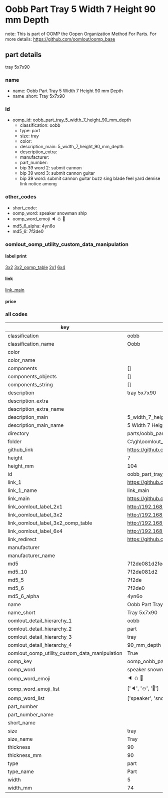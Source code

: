 # Oobb Part Tray 5 Width 7 Height 90 mm Depth  

note: This is part of OOMP the Oopen Organization Method For Parts. For more details: https://github.com/oomlout/oomp_base

##  part details
  



tray 5x7x90



### name
* name: Oobb Part Tray 5 Width 7 Height 90 mm Depth
* name_short: Tray 5x7x90 
### id
* oomp_id: oobb_part_tray_5_width_7_height_90_mm_depth
  * classification: oobb
  * type: part
  * size: tray
  * color: 
  * description_main: 5_width_7_height_90_mm_depth
  * description_extra: 
  * manufacturer: 
  * part_number: 
  * bip 39 word 2: submit cannon
  * bip 39 word 3: submit cannon guitar
  * bip 39 word: submit cannon guitar buzz sing blade feel yard demise link notice among

### other_codes
* short_code: 
* oomp_word: speaker snowman ship
* oomp_word_emoji :speaker: :snowman: :ship:
* md5_6_alpha: 4yn6o
* md5_6: 7f2de0






### oomlout_oomp_utility_custom_data_manipulation
#### label print
[3x2](http://192.168.1.245:1112/?label=oomp%204yn6o)
[3x2_oomp_table](http://192.168.1.108:1112/?label=oomp%204yn6o)
[2x1](http://192.168.1.242:1112/?label=oomp%204yn6o)
[6x4](http://192.168.1.55:1112/?label=oomp%204yn6o)    

#### link

[link_main](https://github.com/oomlout/oomlout_oobb_version_4_generated_parts/tree/main/navigation_oomp/oobb/part/tray/5_width_7_height_90_mm_depth/part)                              

#### price







### all codes 
| key | value |  
| --- | --- |  
| classification | oobb |  
| classification_name | Oobb |  
| color |  |  
| color_name |  |  
| components | [] |  
| components_objects | [] |  
| components_string | [] |  
| description | tray 5x7x90 |  
| description_extra |  |  
| description_extra_name |  |  
| description_main | 5_width_7_height_90_mm_depth |  
| description_main_name | 5 Width 7 Height 90 mm Depth |  
| directory | parts/oobb_part_tray_5_width_7_height_90_mm_depth |  
| folder | C:\gh\oomlout_oobb_version_4_generated_parts\parts\oobb_part_tray_5_width_7_height_90_mm_depth |  
| github_link | https://github.com/oomlout/oomlout_oomp_part_src/tree/main/parts/oobb_part_tray_5_width_7_height_90_mm_depth |  
| height | 7 |  
| height_mm | 104 |  
| id | oobb_part_tray_5_width_7_height_90_mm_depth |  
| link_1 | https://github.com/oomlout/oomlout_oobb_version_4_generated_parts/tree/main/navigation_oomp/oobb/part/tray/5_width_7_height_90_mm_depth/part |  
| link_1_name | link_main |  
| link_main | https://github.com/oomlout/oomlout_oobb_version_4_generated_parts/tree/main/navigation_oomp/oobb/part/tray/5_width_7_height_90_mm_depth/part |  
| link_oomlout_label_2x1 | http://192.168.1.242:1112/?label=oomp%204yn6o |  
| link_oomlout_label_3x2 | http://192.168.1.245:1112/?label=oomp%204yn6o |  
| link_oomlout_label_3x2_oomp_table | http://192.168.1.108:1112/?label=oomp%204yn6o |  
| link_oomlout_label_6x4 | http://192.168.1.55:1112/?label=oomp%204yn6o |  
| link_redirect | https://github.com/oomlout/oomlout_oobb_version_4_generated_parts/tree/main/parts/oobb_tray_05_07_90 |  
| manufacturer |  |  
| manufacturer_name |  |  
| md5 | 7f2de081d2feca985c64a1f8cf885ec0 |  
| md5_10 | 7f2de081d2 |  
| md5_5 | 7f2de |  
| md5_6 | 7f2de0 |  
| md5_6_alpha | 4yn6o |  
| name | Oobb Part Tray 5 Width 7 Height 90 mm Depth |  
| name_short | Tray 5x7x90  |  
| oomlout_detail_hierarchy_1 | oobb |  
| oomlout_detail_hierarchy_2 | part |  
| oomlout_detail_hierarchy_3 | tray |  
| oomlout_detail_hierarchy_4 | 90_mm_depth |  
| oomlout_oomp_utility_custom_data_manipulation | True |  
| oomp_key | oomp_oobb_part_tray_5_width_7_height_90_mm_depth |  
| oomp_word | speaker snowman ship |  
| oomp_word_emoji | :speaker: :snowman: :ship: |  
| oomp_word_emoji_list | [':speaker:', ':snowman:', ':ship:'] |  
| oomp_word_list | ['speaker', 'snowman', 'ship'] |  
| part_number |  |  
| part_number_name |  |  
| short_name |  |  
| size | tray |  
| size_name | Tray |  
| thickness | 90 |  
| thickness_mm | 90 |  
| type | part |  
| type_name | Part |  
| width | 5 |  
| width_mm | 74 |  
